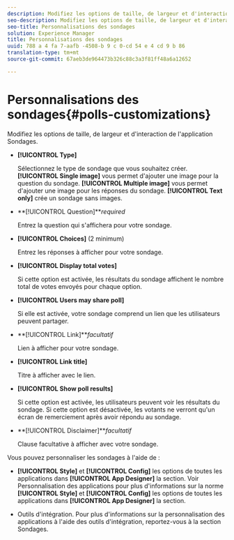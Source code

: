 ```yaml
---
description: Modifiez les options de taille, de largeur et d'interaction de l'application Sondages.
seo-description: Modifiez les options de taille, de largeur et d'interaction de l'application Sondages.
seo-title: Personnalisations des sondages
solution: Experience Manager
title: Personnalisations des sondages
uuid: 788 a 4 fa 7-aafb -4508-b 9 c 0-cd 54 e 4 cd 9 b 86
translation-type: tm+mt
source-git-commit: 67aeb3de964473b326c88c3a3f81ff48a6a12652

---
```



# Personnalisations des sondages{#polls-customizations}

Modifiez les options de taille, de largeur et d&#39;interaction de l&#39;application Sondages.



* **[!UICONTROL Type]**

   Sélectionnez le type de sondage que vous souhaitez créer. **[!UICONTROL Single image]** vous permet d&#39;ajouter une image pour la question du sondage. **[!UICONTROL Multiple image]** vous permet d&#39;ajouter une image pour les réponses du sondage. **[!UICONTROL Text only]** crée un sondage sans images.

* **[!UICONTROL Question]***required*

   Entrez la question qui s&#39;affichera pour votre sondage.

* **[!UICONTROL Choices]** (2 minimum)

   Entrez les réponses à afficher pour votre sondage.

* **[!UICONTROL Display total votes]**

   Si cette option est activée, les résultats du sondage affichent le nombre total de votes envoyés pour chaque option.

* **[!UICONTROL Users may share poll]**

   Si elle est activée, votre sondage comprend un lien que les utilisateurs peuvent partager.

* **[!UICONTROL Link]***facultatif*

   Lien à afficher pour votre sondage.

* **[!UICONTROL Link title]**

   Titre à afficher avec le lien.

* **[!UICONTROL Show poll results]**

   Si cette option est activée, les utilisateurs peuvent voir les résultats du sondage. Si cette option est désactivée, les votants ne verront qu&#39;un écran de remerciement après avoir répondu au sondage.

* **[!UICONTROL Disclaimer]***facultatif*

   Clause facultative à afficher avec votre sondage.

Vous pouvez personnaliser les sondages à l&#39;aide de :

* **[!UICONTROL Style]** et **[!UICONTROL Config]** les options de toutes les applications dans **[!UICONTROL App Designer]** la section. Voir Personnalisation des applications pour plus d&#39;informations sur la norme **[!UICONTROL Style]** et **[!UICONTROL Config]** les options de toutes les applications dans **[!UICONTROL App Designer]** la section.

* Outils d&#39;intégration. Pour plus d&#39;informations sur la personnalisation des applications à l&#39;aide des outils d&#39;intégration, reportez-vous à la section Sondages.

